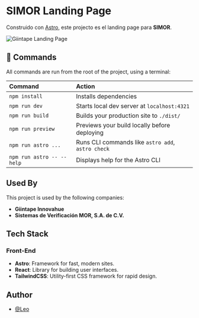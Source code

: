 # SIMOR Landing Page

Construido con [Astro](https://astro.build), este projecto es el landing page para **SIMOR**.

![Giintape Landing Page ](https://res.cloudinary.com/dk6h3pmlf/image/upload/v1730160027/a7mrdcx50yjfybb5yney.png)

## 🧞 Commands

All commands are run from the root of the project, using a terminal:

| Command                   | Action                                            |
| :------------------------ | :------------------------------------------------ |
| `npm install`             | Installs dependencies                             |
| `npm run dev`             | Starts local dev server at `localhost:4321`       |
| `npm run build`           | Builds your production site to `./dist/`          |
| `npm run preview`         | Previews your build locally before deploying      |
| `npm run astro ...`       | Runs CLI commands like `astro add`, `astro check` |
| `npm run astro -- --help` | Displays help for the Astro CLI                   |

## Used By

This project is used by the following companies:

- **Giintape Innovahue**
- **Sistemas de Verificación MOR, S.A. de C.V.**

## Tech Stack

### Front-End

- **Astro**: Framework for fast, modern sites.
- **React**: Library for building user interfaces.
- **TailwindCSS**: Utility-first CSS framework for rapid design.

## Author

- [@Leo](https://www.github.com/Leo0114)
